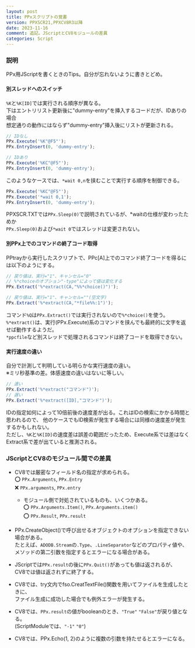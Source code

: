 ```yaml
---
layout: post
title: PPxスクリプトの覚書
version: PPXSCR21,PPXCV8R3以降
date: 2023-11-16
comment: 追記。JScriptとCV8モジュールの差異
categories: Script
---
```


### 説明

PPx用JScriptを書くときのTips。自分が忘れないように書きとどめ。  

#### 別スレッドへのスイッチ

`%K`と`%K[ID]`では実行される順序が異なる。  
下はエントリリスト更新後に"dummy-entry"を挿入するコードだが、IDありの場合  
想定通りの動作にはならず"dummy-entry"挿入後にリストが更新される。  

```javascript
// IDなし
PPx.Execute('%K"@F5"');
PPx.EntryInsert(0, 'dummy-entry');

// IDあり
PPx.Execute('%KC"@F5"');
PPx.EntryInsert(0, 'dummy-entry');
```

このようなケースでは、`*wait 0,n`を挟むことで実行する順序を制御できる。  

```javascript
PPx.Execute('%KC"@F5"');
PPx.Execute('*wait 0,1');
PPx.EntryInsert(0, 'dummy-entry');
```

PPXSCR.TXTでは`PPx.Sleep(0)`で説明されているが、\*waitの仕様が変わったためか  
`PPx.Sleep(0)`および`*wait 0`ではスレッドは変更されない。  

#### 別PPx上でのコマンドの終了コード取得

PPtrayから実行したスクリプトで、PPc[A]上でのコマンド終了コードを得るには以下のようにする。  

```javascript
// 戻り値は、実行="1"、キャンセル="0"
// %*choiceのオプション"-type"によって値は変化する
PPx.Extract('%*extract(CA,"%%*choice()")');

// 戻り値は、実行="1"、キャンセル=""(空文字)
PPx.Extract('%*extract(CA,"*file%%:1")');
```

コマンド`%Q`は`PPx.Extract()`では実行されないので`%*choice()`を使う。  
`%*extract()`は、実行(PPx.Execute)系のコマンドを挟んでも最終的に文字を返せば動作するようだ。  
`*ppcfile`など別スレッドで処理されるコマンドは終了コードを取得できない。

#### 実行速度の違い

自分で計測して判明している明らかな実行速度の違い。  
※ミリ秒基準の差。体感速度の違いはないに等しい。

```javascript
// 速い
PPx.Extract('%*extract("コマンド")');
// 遅い
PPx.Extract('%*extract([ID],"コマンド")');
```

IDの指定如何によって10倍前後の速度差が出る。これはIDの検索にかかる時間と思われるので、
他のケースでもID検索が発生する場合には同様の速度差が発生するかもしれない。  
ただし、`%K`と`%K[ID]`の速度差は誤差の範囲だったため、Execute系では差はなく
Extract系で差が出ていると推測される。

### JScriptとCV8のモジュール間での差異

- CV8では厳密なフィールド名の指定が求められる。  
 :o: `PPx.Arguments`, `PPx.Entry`  
 :x: `PPx.arguments`, `PPx.entry`

  - モジュール側で対処されているものも、いくつかある。  
    :o: `PPx.Arguments.Item()`, `PPx.Arguments.item()`  
    :o: `PPx.Result`, `PPx.result`

- PPx.CreateObject()で呼び出せるオブジェクトのオプションを指定できない場合がある。  
  たとえば、`ADODB.Stream`の`.Type`、`.LineSeparator`などのプロパティ値や、  
  メソッドの第二引数を指定するとエラーになる場合がある。

- JScriptでは`PPx.result`の後に`PPx.Quit()`があっても値は返されるが、  
  CV8では値は返されずに終了する。

- CV8では、try文内でfso.CreatTextFile()関数を用いてファイルを生成したときに、  
  ファイル生成に成功した場合でも例外エラーが発生する。

- CV8では、`PPx.result`の値がbooleanのとき、`"True"` `"False"`が戻り値となる。  
  (ScriptModuleでは、`"-1"` `"0"`)

- CV8では、PPx.Echo(1, 2)のように複数の引数を持たせるとエラーになる。
